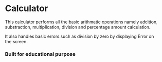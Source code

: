 # Calculator

This calculator performs all the basic arithmatic operations namely addition, substraction, multiplication, division and percentage amount calculation.

It also handles basic errors such as division by zero by displaying Error on the screen. 

### Built for educational purpose
